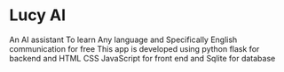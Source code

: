# Lucy AI
An AI assistant To learn Any language and Specifically English communication for free This app is developed using python flask for backend and HTML CSS JavaScript for front end and Sqlite for database
